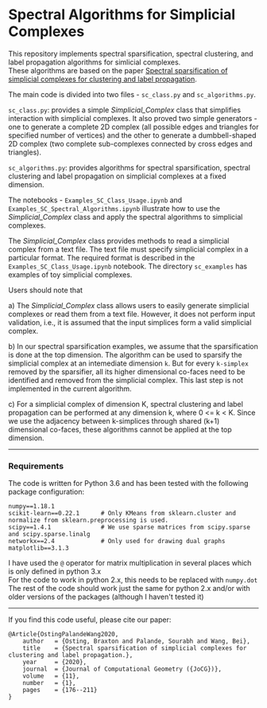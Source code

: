 # Spectral Algorithms for Simplicial Complexes

This repository implements spectral sparsification, spectral clustering, and label propagation algorithms for simlicial complexes.<br>
These algorithms are based on the paper [Spectral sparsification of simplicial complexes for clustering and label propagation](https://journals.carleton.ca/jocg/index.php/jocg/article/view/417).

The main code is divided into two files - `sc_class.py` and `sc_algorithms.py`.

`sc_class.py`: provides a simple *Simplicial_Complex* class that simplifies interaction with simplicial complexes. It also proved two simple generators - one to generate a complete 2D complex (all possible edges and triangles for specified number of vertices) and the other to generate a dumbbell-shaped 2D complex (two complete sub-complexes connected by cross edges and triangles).

`sc_algorithms.py`: provides algorithms for spectral sparsification, spectral clustering and label propagation on simplicial complexes at a fixed dimension.

The notebooks - `Examples_SC_Class_Usage.ipynb` and `Examples_SC_Spectral_Algorithms.ipynb` illustrate how to use the *Simplicial_Complex* class and apply the spectral algorithms to simplicial complexes.

The *Simplicial_Complex* class provides methods to read a simplicial complex from a text file. The text file must specify simplicial complex in a particular format. The required format is described in the `Examples_SC_Class_Usage.ipynb` notebook. The directory `sc_examples` has examples of toy simplicial complexes.

Users should note that

a) The *Simplicial_Complex* class allows users to easily generate simplicial complexes or read them from a text file. However, it does not perform input validation, i.e., it is assumed that the input simplices form a valid simplicial complex.

b) In our spectral sparsification examples, we assume that the sparsification is done at the top dimension. The algorithm can be used to sparsify the simplicial complex at an intemediate dimension `k`. But for every `k-simplex` removed by the sparsifier, all its higher dimensional co-faces need to be identified and removed from the simplicial complex. This last step is not implemented in the current algorithm.

c) For a simplicial complex of dimension K, spectral clustering and label propagation can be performed at any dimension k, where 0 <= k < K. Since we use the adjacency between k-simplices through shared (k+1) dimensional co-faces, these algorithms cannot be applied at the top dimension.

<hr>

### Requirements
The code is written for Python 3.6 and has been tested with the following package configuration:

```
numpy==1.18.1
scikit-learn==0.22.1      # Only KMeans from sklearn.cluster and normalize from sklearn.preprocessing is used.
scipy==1.4.1              # We use sparse matrices from scipy.sparse and scipy.sparse.linalg
networkx==2.4             # Only used for drawing dual graphs
matplotlib==3.1.3
```

I have used the `@` operator for matrix multiplication in several places which is only defined in python 3.x<br>
For the code to work in python 2.x, this needs to be replaced with `numpy.dot`<br>
The rest of the code should work just the same for python 2.x and/or with older versions of the packages (although I haven't tested it)

<hr>

If you find this code useful, please cite our paper:

```
@Article{OstingPalandeWang2020,
	author   = {Osting, Braxton and Palande, Sourabh and Wang, Bei},
	title    = {Spectral sparsification of simplicial complexes for clustering and label propagation.},
	year     = {2020},
	journal  = {Journal of Computational Geometry ({JoCG})},
	volume   = {11},
	number   = {1},
	pages    = {176--211}
}
```
